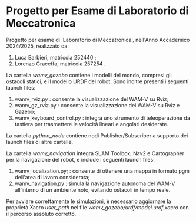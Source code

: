 # Progetto per Esame di Laboratorio di Meccatronica
Progetto per esame di 'Laboratorio di Meccatronica', nell'Anno Accademico 2024/2025, realizzato da:
1. Luca Barbieri, matricola 252440 ;
2. Lorenzo Graceffa, matricola 257254 .

La cartella _wamv_gazebo_ contiene i modelli del mondo, compresi gli ostacoli statici, e il modello URDF del robot. Sono inoltre presenti i seguenti launch files:
1. wamv_rviz.py : consente la visualizzazione del WAM-V su Rviz;
2. wamv_gz_rviz.py : consente la visualizzazione del WAM-V su Rviz e Gazebo;
3. wamv_keyboard_control.py : integra uno strumento di teleoperazione da tastiera per trasmettere le velocità lineari e angolari desiderate.

La cartella _python_node_ contiene nodi Publisher/Subscriber a supporto dei launch files di altre cartelle.

La cartella _wamv_navigation_ integra SLAM Toolbox, Nav2 e Cartographer per la navigazione del robot, e include i seguenti launch files:
1. wamv_localization.py; : consente di ottenere una mappa in formato pgm dell'area di lavoro considerata;
2. wamv_navigation.py : simula la navigazione autonoma del WAM-V all’interno di un ambiente noto, evitando ostacoli in tempo reale.

Per avviare correttamente le simulazioni, è necessario aggiornare la proprietà Xacro _user_path_ nel file _wamv_gazebo/urdf/model.urdf.xacro_ con il percorso assoluto corretto.